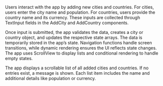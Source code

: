 Users interact with the app by adding new cities and countries. For cities, users enter the city name and population. For countries, users provide the country name and its currency. These inputs are collected through TextInput fields in the AddCity and AddCountry components.

Once input is submitted, the app validates the data, creates a city or country object, and updates the respective state arrays. The data is temporarily stored in the app’s state. Navigation functions handle screen transitions, while dynamic rendering ensures the UI reflects state changes. The app uses ScrollView to display lists and conditional rendering to handle empty states.

The app displays a scrollable list of all added cities and countries. If no entries exist, a message is shown. Each list item includes the name and additional details like population or currency.